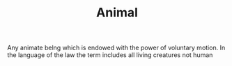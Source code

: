---
title: Animal
letter: A
permalink: "/definitions/animal.html"
body: Any animate belng which is endowed with the power of voluntary motion. In the
  language of the law the term includes all living creatures not human
published_at: '2018-07-07'
source: Black's Law Dictionary
layout: post
---